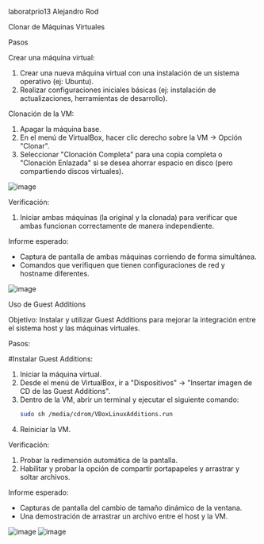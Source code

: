 laboratprio13
Alejandro Rod

 Clonar de Máquinas Virtuales


Pasos

Crear una máquina virtual:
1. Crear una nueva máquina virtual con una instalación de un sistema operativo (ej: Ubuntu).
2. Realizar configuraciones iniciales básicas (ej: instalación de actualizaciones, herramientas de desarrollo).

Clonación de la VM:
1. Apagar la máquina base.
2. En el menú de VirtualBox, hacer clic derecho sobre la VM -> Opción "Clonar".
3. Seleccionar "Clonación Completa" para una copia completa o "Clonación Enlazada" si se desea ahorrar espacio en disco (pero compartiendo discos virtuales).

![image](![imagen1](https://github.com/user-attachments/assets/fee2d2d4-a745-4fe9-a9cb-7dbd5e13a14b)
)

Verificación:
1. Iniciar ambas máquinas (la original y la clonada) para verificar que ambas funcionan correctamente de manera independiente.

Informe esperado:
- Captura de pantalla de ambas máquinas corriendo de forma simultánea.
- Comandos que verifiquen que tienen configuraciones de red y hostname diferentes.

![image](![imagen2](https://github.com/user-attachments/assets/70239f1c-c4b1-442e-bc10-719b0e20ca3a)
)

 Uso de Guest Additions

 Objetivo:
Instalar y utilizar Guest Additions para mejorar la integración entre el sistema host y las máquinas virtuales.

Pasos:

#Instalar Guest Additions:
1. Iniciar la máquina virtual.
2. Desde el menú de VirtualBox, ir a "Dispositivos" -> "Insertar imagen de CD de las Guest Additions".
3. Dentro de la VM, abrir un terminal y ejecutar el siguiente comando:
    ```bash
    sudo sh /media/cdrom/VBoxLinuxAdditions.run
    ```
4. Reiniciar la VM.

 Verificación:
1. Probar la redimensión automática de la pantalla.
2. Habilitar y probar la opción de compartir portapapeles y arrastrar y soltar archivos.

Informe esperado:
- Capturas de pantalla del cambio de tamaño dinámico de la ventana.
- Una demostración de arrastrar un archivo entre el host y la VM.

![image](![imagen3](https://github.com/user-attachments/assets/f806ee17-1bfe-48ff-80d5-edfa3e87b5fc)
)
![image](![imagen4](https://github.com/user-attachments/assets/79c32bd4-3199-41e2-968b-112cf4bab316)
)


